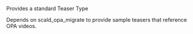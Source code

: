 Provides a standard Teaser Type

Depends on scald_opa_migrate to provide sample teasers that reference OPA videos.
